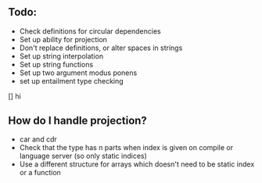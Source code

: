 #

## Todo:

* Check definitions for circular dependencies
* Set up ability for projection
* Don't replace definitions, or alter spaces in strings
* Set up string interpolation
* Set up string functions
* Set up two argument modus ponens
* set up entailment type checking

[] hi

## How do I handle projection?

* car and cdr
* Check that the type has n parts when index is given on compile or language server (so only static indices)
* Use a different structure for arrays which doesn't need to be static index or a function